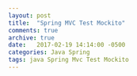 ```yaml
---
layout: post
title:  "Spring MVC Test Mockito"
comments: true
archive: true
date:   2017-02-19 14:14:00 -0500
categories: Java Spring
tags: java Spring Mvc Test Mockito
---
```



